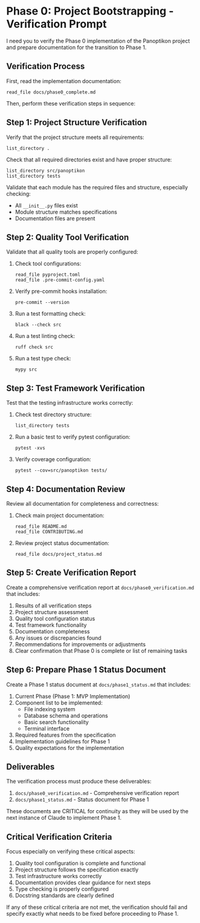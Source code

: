 # Phase 0: Project Bootstrapping - Verification Prompt

I need you to verify the Phase 0 implementation of the Panoptikon project and prepare documentation for the transition to Phase 1.

## Verification Process

First, read the implementation documentation:

```
read_file docs/phase0_complete.md
```

Then, perform these verification steps in sequence:

## Step 1: Project Structure Verification

Verify that the project structure meets all requirements:

```
list_directory .
```

Check that all required directories exist and have proper structure:

```
list_directory src/panoptikon
list_directory tests
```

Validate that each module has the required files and structure, especially checking:
- All `__init__.py` files exist
- Module structure matches specifications
- Documentation files are present

## Step 2: Quality Tool Verification

Validate that all quality tools are properly configured:

1. Check tool configurations:
   ```
   read_file pyproject.toml
   read_file .pre-commit-config.yaml
   ```

2. Verify pre-commit hooks installation:
   ```
   pre-commit --version
   ```

3. Run a test formatting check:
   ```
   black --check src
   ```

4. Run a test linting check:
   ```
   ruff check src
   ```

5. Run a test type check:
   ```
   mypy src
   ```

## Step 3: Test Framework Verification

Test that the testing infrastructure works correctly:

1. Check test directory structure:
   ```
   list_directory tests
   ```

2. Run a basic test to verify pytest configuration:
   ```
   pytest -xvs
   ```

3. Verify coverage configuration:
   ```
   pytest --cov=src/panoptikon tests/
   ```

## Step 4: Documentation Review

Review all documentation for completeness and correctness:

1. Check main project documentation:
   ```
   read_file README.md
   read_file CONTRIBUTING.md
   ```

2. Review project status documentation:
   ```
   read_file docs/project_status.md
   ```

## Step 5: Create Verification Report

Create a comprehensive verification report at `docs/phase0_verification.md` that includes:

1. Results of all verification steps
2. Project structure assessment
3. Quality tool configuration status
4. Test framework functionality
5. Documentation completeness
6. Any issues or discrepancies found
7. Recommendations for improvements or adjustments
8. Clear confirmation that Phase 0 is complete or list of remaining tasks

## Step 6: Prepare Phase 1 Status Document

Create a Phase 1 status document at `docs/phase1_status.md` that includes:

1. Current Phase (Phase 1: MVP Implementation)
2. Component list to be implemented:
   - File indexing system
   - Database schema and operations
   - Basic search functionality
   - Terminal interface
3. Required features from the specification
4. Implementation guidelines for Phase 1
5. Quality expectations for the implementation

## Deliverables

The verification process must produce these deliverables:

1. `docs/phase0_verification.md` - Comprehensive verification report
2. `docs/phase1_status.md` - Status document for Phase 1

These documents are CRITICAL for continuity as they will be used by the next instance of Claude to implement Phase 1.

## Critical Verification Criteria

Focus especially on verifying these critical aspects:

1. Quality tool configuration is complete and functional
2. Project structure follows the specification exactly
3. Test infrastructure works correctly
4. Documentation provides clear guidance for next steps
5. Type checking is properly configured
6. Docstring standards are clearly defined

If any of these critical criteria are not met, the verification should fail and specify exactly what needs to be fixed before proceeding to Phase 1.
